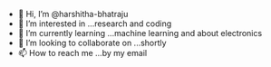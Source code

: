 - 👋 Hi, I’m @harshitha-bhatraju
- 👀 I’m interested in ...research and coding
- 🌱 I’m currently learning ...machine learning and about electronics
- 💞️ I’m looking to collaborate on ...shortly
- 📫 How to reach me ...by my email

<!---
harshitha-bhatraju/harshitha-bhatraju is a ✨ special ✨ repository because its `README.md` (this file) appears on your GitHub profile.
You can click the Preview link to take a look at your changes.
--->
